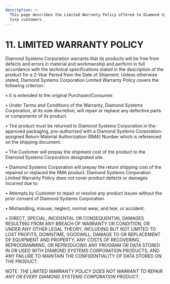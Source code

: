 ```yaml
---
description: >-
  This page describes the Limited Warranty Policy offered to Diamond Systems
  Corp customers.
---
```


# 11. LIMITED WARRANTY POLICY

Diamond Systems Corporation warrants that its products will be free from defects and errors in material and workmanship and perform in full accordance with the technical specifications stated in the description of the product for a 2-Year Period from the Date of Shipment. Unless otherwise stated, Diamond Systems Corporation Limited Warranty Policy covers the following criterion:&#x20;

• It is extended to the original Purchaser/Consumer.

&#x20;• Under Terms and Conditions of the Warranty, Diamond Systems Corporation, at its sole discretion, will repair or replace any defective parts or components of its product.&#x20;

• The product must be returned to Diamond Systems Corporation in the-approved packaging, pre-authorized with a Diamond Systems Corporation-assigned Return Material Authorization (RMA) Number which is referenced on the shipping document.

&#x20;• The Customer will prepay the shipment cost of the product to the Diamond Systems Corporation designated site.

&#x20;• Diamond Systems Corporation will prepay the return shipping cost of the repaired or replaced the RMA product. Diamond Systems Corporation Limited Warranty Policy does not cover product defects or damages incurred due to:&#x20;

• Attempts by Customer to repair or resolve any product issues without the prior consent of Diamond Systems Corporation.&#x20;

• Mishandling, misuse, neglect, normal wear, and tear, or accident.&#x20;

• DIRECT, SPECIAL, INCIDENTAL OR CONSEQUENTIAL DAMAGES RESULTING FROM ANY BREACH OF WARRANTY OR CONDITION, OR UNDER ANY OTHER LEGAL THEORY, INCLUDING BUT NOT LIMITED TO LOST PROFITS, DOWNTIME, GOODWILL, DAMAGE TO OR REPLACEMENT OF EQUIPMENT AND PROPERTY, ANY COSTS OF RECOVERING, REPROGRAMMING, OR REPRODUCING ANY PROGRAM OR DATA STORED IN OR USED WITH DIAMOND SYSTEMS CORPORATION PRODUCTS, AND ANY FAILURE TO MAINTAIN THE CONFIDENTIALITY OF DATA STORED ON THE PRODUCT.&#x20;



NOTE: _THE LIMITED WARRANTY POLICY DOES NOT WARRANT TO REPAIR ANY OR EVERY DIAMOND SYSTEMS CORPORATION PRODUCT._
